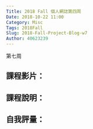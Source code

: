 ```yaml
---
Title: 2018 Fall 個人網誌第四周
Date: 2018-10-22 11:00
Category: Misc
Tags: 2018Fall
Slug: 2018-Fall-Project-Blog-w7
Author: 40623239
---
```


第七周

<!-- PELICAN_END_SUMMARY -->

課程影片：
----

課程說明：
----

自我評量：
----
